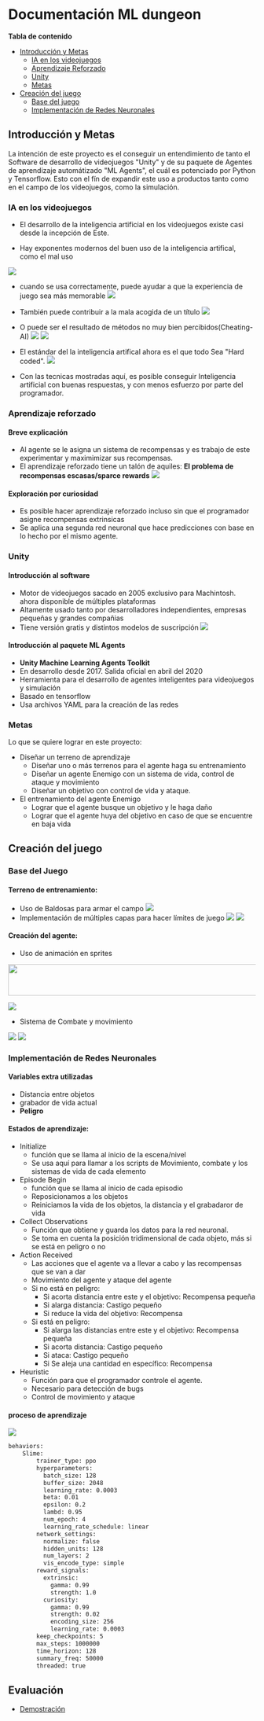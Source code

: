 # Documentación ML dungeon
**Tabla de contenido**
- [Introducción y Metas](#introducción-y-metas)
  - [IA en los videojuegos](#ia-en-los-videojuegos)
  - [Aprendizaje Reforzado](#aprendizaje-reforzado)
  - [Unity](#unity)
  - [Metas](#metas)
- [Creación del juego](#creación-del-juego)
  - [Base del juego](#base-del-juego)
  - [Implementación de Redes Neuronales](#implementación-de-redes-neuronales)
## Introducción y Metas
La intención de este proyecto es el conseguir un entendimiento de tanto el Software de desarrollo de videojuegos "Unity" y de su paquete de Agentes de aprendizaje automátizado "ML Agents", el cuál es potenciado por Python y Tensorflow. Esto con el fín de expandir este uso a productos tanto como en el campo de los videojuegos, como la simulación.


### IA en los videojuegos
- El desarrollo de la inteligencia artificial en los videojuegos existe casi desde la incepción de Este.

- Hay exponentes modernos del buen uso de la inteligencia artifical, como el mal uso

![](Media/grunt.gif)
- cuando se usa correctamente, puede ayudar a que la experiencia de juego sea más memorable
![](Media/Xeno.gif)
- También puede contribuir a la mala acogida de un título
![](Media/ACM.gif)
- O puede ser el resultado de métodos no muy bien percibidos(Cheating-AI)
![](Media/Akuma.gif)
![](Media/StarCraft.gif)

- El estándar del la inteligencia artifical ahora es el que todo Sea "Hard coded".
![](Media/Crunch.png)

- Con las tecnicas mostradas aquí, es posible conseguir Inteligencia artificial con buenas respuestas, y con menos esfuerzo por parte del programador.


### Aprendizaje reforzado
#### Breve explicación
- Al agente se le asigna un sistema de recompensas y es trabajo de este experimentar y maximimizar sus recompensas.
- El aprendizaje reforzado tiene un talón de aquiles: **El problema de recompensas escasas/sparce rewards** 
![](Media/Sparce.png)
#### Exploración por curiosidad


- Es posible hacer aprendizaje reforzado incluso sin que el programador asigne recompensas extrinsicas
- Se aplica una segunda red neuronal que hace predicciones con base en lo hecho por el mismo agente.

### Unity
#### Introducción al software
- Motor de videojuegos sacado en 2005 exclusivo para Machintosh. ahora disponible de múltiples plataformas
- Altamente usado tanto por desarrolladores independientes, empresas pequeñas y grandes compañias
- Tiene versión gratis y distintos modelos de suscripción
![](Media/Unity.png)

#### Introducción al paquete ML Agents
- **Unity Machine Learning Agents Toolkit**
- En desarrollo desde 2017. Salida oficial en abril del 2020
- Herramienta para el desarrollo de agentes inteligentes para videojuegos y simulación
- Basado en tensorflow
- Usa archivos YAML para la creación de las redes
### Metas
Lo que se quiere lograr en este proyecto:
- Diseñar un terreno de aprendizaje
  - Diseñar uno o más terrenos para el agente haga su entrenamiento
  - Diseñar un agente Enemigo con un sistema de vida, control de ataque y movimiento
  - Diseñar un objetivo con control de vida y ataque.
- El entrenamiento del agente Enemigo
  - Lograr que el agente busque un objetivo y le haga daño
  - Lograr que el agente huya del objetivo en caso de que se encuentre en baja vida

## Creación del juego

### Base del Juego
#### Terreno de entrenamiento:
  - Uso de Baldosas para armar el campo
  ![](Media/baldosas.png)
  - Implementación de múltiples capas para hacer límites de juego
  ![](Media/walls.png)
  ![](Media/tilecollider.png)
#### Creación del agente:
  - Uso de animación en sprites
  
  <img src="Media/SlimeA.png" width="1024" height="64">
  
  ![](Media/slime_anim.png)
  
  - Sistema de Combate y movimiento
  
  ![](Media/target_prefab.png)
  ![](Media/slime_prefab.png)

### Implementación de Redes Neuronales
#### Variables extra utilizadas
  - Distancia entre objetos
  - grabador de vida actual
  - **Peligro**
#### Estados de aprendizaje:
  - Initialize
    - función que se llama al inicio de la escena/nivel
    - Se usa aquí para llamar a los scripts de Movimiento, combate y los sistemas de vida de cada elemento
  - Episode Begin
    - función que se llama al inicio de cada episodio
    - Reposicionamos a los objetos 
    - Reiniciamos la vida de los objetos, la distancia y el grabadaror de vida
  - Collect Observations
    - Función que obtiene y guarda los datos para la red neuronal.
    - Se toma en cuenta la posición tridimensional de cada objeto, más si se está en peligro o no
  - Action Received
    - Las acciones que el agente va a llevar a cabo y las recompensas que se van a dar
    - Movimiento del agente y ataque del agente
    - Si no está en peligro:
      - Si acorta distancia entre este y el objetivo: Recompensa pequeña
      - Si alarga distancia: Castigo pequeño
      - Si reduce la vida del objetivo: Recompensa
    - Si está en peligro:
      - Si alarga las distancias entre este y el objetivo: Recompensa pequeña
      - Si acorta distancia: Castigo pequeño
      - Si ataca: Castigo pequeño
      - Si Se aleja una cantidad en específico: Recompensa
  - Heuristic
    - Función para que el programador controle el agente. 
    - Necesario para detección de bugs
    - Control de movimiento y ataque
#### proceso de aprendizaje
![](Media/Dungeon_train.gif)

```sh
behaviors:
    Slime:
        trainer_type: ppo
        hyperparameters:
          batch_size: 128
          buffer_size: 2048
          learning_rate: 0.0003
          beta: 0.01
          epsilon: 0.2
          lambd: 0.95
          num_epoch: 4
          learning_rate_schedule: linear
        network_settings:
          normalize: false
          hidden_units: 128
          num_layers: 2
          vis_encode_type: simple
        reward_signals:
          extrinsic:
            gamma: 0.99
            strength: 1.0
          curiosity:
            gamma: 0.99
            strength: 0.02
            encoding_size: 256
            learning_rate: 0.0003
        keep_checkpoints: 5
        max_steps: 1000000
        time_horizon: 128
        summary_freq: 50000
        threaded: true
```
  

## Evaluación
- [Demostración](https://youtu.be/I7xTxLGFerk)
